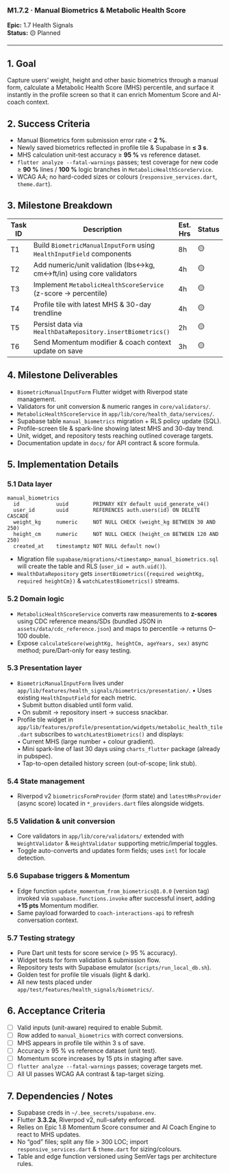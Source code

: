 ### M1.7.2 · Manual Biometrics & Metabolic Health Score

**Epic:** 1.7 Health Signals\
**Status:** 🟡 Planned

---

## 1. Goal

Capture users’ weight, height and other basic biometrics through a manual form,
calculate a Metabolic Health Score (MHS) percentile, and surface it instantly in
the profile screen so that it can enrich Momentum Score and AI-coach context.

## 2. Success Criteria

- Manual Biometrics form submission error rate < **2 %**.
- Newly saved biometrics reflected in profile tile & Supabase in **≤ 3 s**.
- MHS calculation unit-test accuracy ≥ **95 %** vs reference dataset.
- `flutter analyze --fatal-warnings` passes; test coverage for new code ≥ **90
  %** lines / **100 %** logic branches in `MetabolicHealthScoreService`.
- WCAG AA; no hard-coded sizes or colours (`responsive_services.dart`,
  `theme.dart`).

## 3. Milestone Breakdown

| Task ID | Description                                                          | Est. Hrs | Status |
| ------- | -------------------------------------------------------------------- | -------- | ------ |
| T1      | Build `BiometricManualInputForm` using `HealthInputField` components | 8h       | 🟡     |
| T2      | Add numeric/unit validation (lbs↔kg, cm↔ft/in) using core validators | 4h       | 🟡     |
| T3      | Implement `MetabolicHealthScoreService` (z-score → percentile)       | 4h       | 🟡     |
| T4      | Profile tile with latest MHS & 30-day trendline                      | 4h       | 🟡     |
| T5      | Persist data via `HealthDataRepository.insertBiometrics()`           | 2h       | 🟡     |
| T6      | Send Momentum modifier & coach context update on save                | 3h       | 🟡     |

## 4. Milestone Deliverables

- `BiometricManualInputForm` Flutter widget with Riverpod state management.
- Validators for unit conversion & numeric ranges in `core/validators/`.
- `MetabolicHealthScoreService` in `app/lib/core/health_data/services/`.
- Supabase table `manual_biometrics` migration + RLS policy update (SQL).
- Profile-screen tile & spark-line showing latest MHS and 30-day trend.
- Unit, widget, and repository tests reaching outlined coverage targets.
- Documentation update in `docs/` for API contract & score formula.

## 5. Implementation Details

### 5.1 Data layer

```
manual_biometrics
  id            uuid        PRIMARY KEY default uuid_generate_v4()
  user_id       uuid        REFERENCES auth.users(id) ON DELETE CASCADE
  weight_kg     numeric     NOT NULL CHECK (weight_kg BETWEEN 30 AND 250)
  height_cm     numeric     NOT NULL CHECK (height_cm BETWEEN 120 AND 250)
  created_at    timestamptz NOT NULL default now()
```

- Migration file `supabase/migrations/<timestamp>_manual_biometrics.sql` will
  create the table and RLS (`user_id = auth.uid()`).
- `HealthDataRepository` gets
  `insertBiometrics({required weightKg, required heightCm})` &
  `watchLatestBiometrics()` streams.

### 5.2 Domain logic

- `MetabolicHealthScoreService` converts raw measurements to **z-scores** using
  CDC reference means/SDs (bundled JSON in `assets/data/cdc_reference.json`) and
  maps to percentile → returns 0–100 double.
- Expose `calculateScore(weightKg, heightCm, ageYears, sex)` async method;
  pure/Dart-only for easy testing.

### 5.3 Presentation layer

- `BiometricManualInputForm` lives under
  `app/lib/features/health_signals/biometrics/presentation/`. • Uses existing
  `HealthInputField` for each metric.\
  • Submit button disabled until form valid.\
  • On submit → repository insert → success snackbar.
- Profile tile widget in
  `app/lib/features/profile/presentation/widgets/metabolic_health_tile.dart`
  subscribes to `watchLatestBiometrics()` and displays:\
  • Current MHS (large number + colour gradient).\
  • Mini spark-line of last 30 days using `charts_flutter` package (already in
  pubspec).\
  • Tap-to-open detailed history screen (out-of-scope; link stub).

### 5.4 State management

- Riverpod v2 `biometricsFormProvider` (form state) and `latestMhsProvider`
  (async score) located in `*_providers.dart` files alongside widgets.

### 5.5 Validation & unit conversion

- Core validators in `app/lib/core/validators/` extended with `WeightValidator`
  & `HeightValidator` supporting metric/imperial toggles.
- Toggle auto-converts and updates form fields; uses `intl` for locale
  detection.

### 5.6 Supabase triggers & Momentum

- Edge function `update_momentum_from_biometrics@1.0.0` (version tag) invoked
  via `supabase.functions.invoke` after successful insert, adding **+15 pts**
  Momentum modifier.
- Same payload forwarded to `coach-interactions-api` to refresh conversation
  context.

### 5.7 Testing strategy

- Pure Dart unit tests for score service (> 95 % accuracy).
- Widget tests for form validation & submission flow.
- Repository tests with Supabase emulator (`scripts/run_local_db.sh`).
- Golden test for profile tile visuals (light & dark).
- All new tests placed under `app/test/features/health_signals/biometrics/`.

## 6. Acceptance Criteria

- [ ] Valid inputs (unit-aware) required to enable Submit.
- [ ] Row added to `manual_biometrics` with correct conversions.
- [ ] MHS appears in profile tile within 3 s of save.
- [ ] Accuracy ≥ 95 % vs reference dataset (unit test).
- [ ] Momentum score increases by 15 pts in staging after save.
- [ ] `flutter analyze --fatal-warnings` passes; coverage targets met.
- [ ] All UI passes WCAG AA contrast & tap-target sizing.

## 7. Dependencies / Notes

- Supabase creds in `~/.bee_secrets/supabase.env`.
- Flutter **3.3.2a**, Riverpod v2, null-safety enforced.
- Relies on Epic 1.8 Momentum Score consumer and AI Coach Engine to react to MHS
  updates.
- No “god” files; split any file > 300 LOC; import `responsive_services.dart` &
  `theme.dart` for sizing/colours.
- Table and edge function versioned using SemVer tags per architecture rules.
